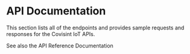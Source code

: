 # API Documentation
This section lists all of the endpoints and provides sample requests and responses for the Covisint IoT APIs.

See also the API Reference Documentation 